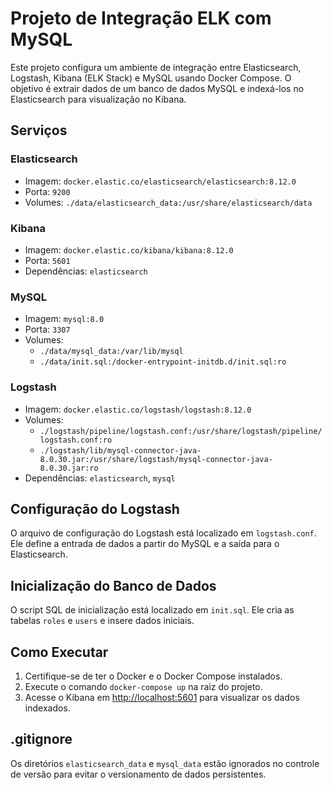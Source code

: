 # Projeto de Integração ELK com MySQL

Este projeto configura um ambiente de integração entre Elasticsearch, Logstash, Kibana (ELK Stack) e MySQL usando Docker Compose. O objetivo é extrair dados de um banco de dados MySQL e indexá-los no Elasticsearch para visualização no Kibana.

## Serviços

### Elasticsearch

- Imagem: `docker.elastic.co/elasticsearch/elasticsearch:8.12.0`
- Porta: `9200`
- Volumes: `./data/elasticsearch_data:/usr/share/elasticsearch/data`

### Kibana

- Imagem: `docker.elastic.co/kibana/kibana:8.12.0`
- Porta: `5601`
- Dependências: `elasticsearch`

### MySQL

- Imagem: `mysql:8.0`
- Porta: `3307`
- Volumes:
  - `./data/mysql_data:/var/lib/mysql`
  - `./data/init.sql:/docker-entrypoint-initdb.d/init.sql:ro`

### Logstash

- Imagem: `docker.elastic.co/logstash/logstash:8.12.0`
- Volumes:
  - `./logstash/pipeline/logstash.conf:/usr/share/logstash/pipeline/logstash.conf:ro`
  - `./logstash/lib/mysql-connector-java-8.0.30.jar:/usr/share/logstash/mysql-connector-java-8.0.30.jar:ro`
- Dependências: `elasticsearch`, `mysql`

## Configuração do Logstash

O arquivo de configuração do Logstash está localizado em `logstash.conf`. Ele define a entrada de dados a partir do MySQL e a saída para o Elasticsearch.

## Inicialização do Banco de Dados

O script SQL de inicialização está localizado em `init.sql`. Ele cria as tabelas `roles` e `users` e insere dados iniciais.

## Como Executar

1. Certifique-se de ter o Docker e o Docker Compose instalados.
2. Execute o comando `docker-compose up` na raiz do projeto.
3. Acesse o Kibana em [http://localhost:5601](http://localhost:5601) para visualizar os dados indexados.

## .gitignore

Os diretórios `elasticsearch_data` e `mysql_data` estão ignorados no controle de versão para evitar o versionamento de dados persistentes.
